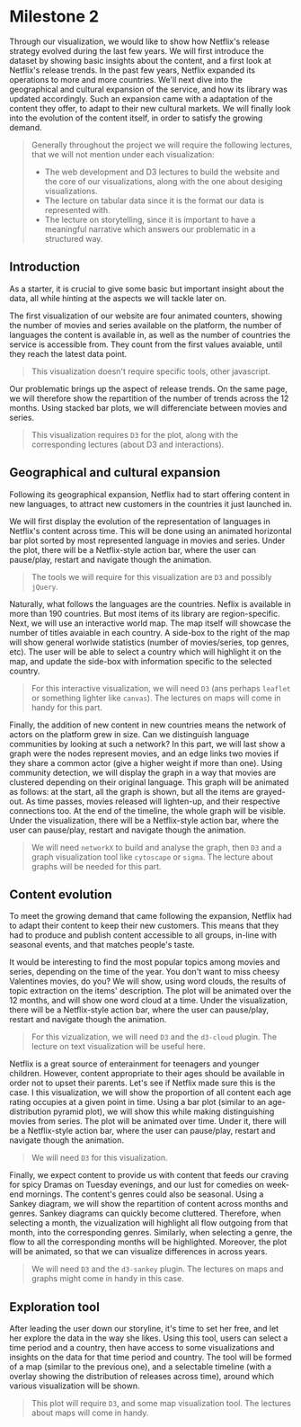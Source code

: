 # Milestone 2

Through our visualization, we would like to show how Netflix's release strategy evolved during the last few years. We will first introduce the dataset by showing basic insights about the content, and a first look at Netflix's release trends. In the past few years, Netflix expanded its operations to more and more countries. We'll next dive into the geographical and cultural expansion of the service, and how its library was updated accordingly. Such an expansion came with a adaptation of the content they offer, to adapt to their new cultural markets. We will finally look into the evolution of the content itself, in order to satisfy the growing demand.  

> Generally throughout the project we will require the following lectures, that we will not mention under each visualization:
> - The web development and D3 lectures to build the website and the core of our visualizations, along with the one about desiging visualizations.
> - The lecture on tabular data since it is the format our data is represented with. 
> - The lecture on storytelling, since it is important to have a meaningful narrative which answers our problematic in a structured way. 

## Introduction

As a starter, it is crucial to give some basic but important insight about the data, all while hinting at the aspects we will tackle later on. 

The first visualization of our website are four animated counters, showing the number of movies and series available on the platform, the number of languages the content is available in, as well as the number of countries the service is accessible from. They count from the first values avaiable, until they reach the latest data point.
> This visualization doesn't require specific tools, other javascript.

Our problematic brings up the aspect of release trends. On the same page, we will therefore show the repartition of the number of trends across the 12 months. Using stacked bar plots, we will differenciate between movies and series. 
> This visualization requires `D3` for the plot, along with the corresponding lectures (about D3 and interactions). 

## Geographical and cultural expansion

Following its geographical expansion, Netflix had to start offering content in new languages, to attract new customers in the countries it just launched in. 

We will first display the evolution of the representation of languages in Netflix's content across time. This will be done using an animated horizontal bar plot sorted by most represented language in movies and series. Under the plot, there will be a Netflix-style action bar, where the user can pause/play, restart and navigate though the animation. 
> The tools we will require for this visualization are `D3` and possibly `jQuery`.

Naturally, what follows the languages are the countries. Neflix is available in more than 190 countries. But most items of its library are region-specific. Next, we will use an interactive world map. The map itself will showcase the number of titles avaiable in each country. A side-box to the right of the map will show general worlwide statistics (number of movies/series, top genres, etc). The user will be able to select a country which will highlight it on the map, and update the side-box with information specific to the selected country. 
> For this interactive visualization, we will need `D3` (ans perhaps `leaflet` or something lighter like `canvas`). The lectures on maps will come in handy for this part.

Finally, the addition of new content in new countries means the network of actors on the platform grew in size. Can we distinguish language communities by looking at such a network? In this part, we will last show a graph were the nodes represent movies, and an edge links two movies if they share a common actor (give a higher weight if more than one). Using community detection, we will display the graph in a way that movies are clustered depending on their original language. This graph will be animated as follows: at the start, all the graph is shown, but all the items are grayed-out. As time passes, movies released will lighten-up, and their respective connections too. At the end of the timeline, the whole graph will be visible. Under the visualization, there will be a Netflix-style action bar, where the user can pause/play, restart and navigate though the animation. 
> We will need `networkX` to build and analyse the graph, then `D3` and a graph visualization tool like `cytoscape` or `sigma`. The lecture about graphs will be needed for this part.

## Content evolution

To meet the growing demand that came following the expansion, Netflix had to adapt their content to keep their new customers. This means that they had to produce and publish content accessible to all groups, in-line with seasonal events, and that matches people's taste.

It would be interesting to find the most popular topics among movies and series, depending on the time of the year. You don't want to miss cheesy Valentines movies, do you? We will show, using word clouds, the results of topic extraction on the items' description. The plot will be animated over the 12 months, and will show one word cloud at a time. Under the visualization, there will be a Netflix-style action bar, where the user can pause/play, restart and navigate though the animation. 
> For this vizualization, we will need `D3` and the `d3-cloud` plugin. The lecture on text visualization will be useful here. 

Netflix is a great source of enterainment for teenagers and younger children. However, content appropriate to their ages should be available in order not to upset their parents. Let's see if Netflix made sure this is the case. I this visualization, we will show the proportion of all content each age rating occupies at a given point in time. Using a bar plot (similar to an age-distribution pyramid plot), we will show this while making distinguishing movies from series. The plot will be animated over time. Under it, there will be a Netflix-style action bar, where the user can pause/play, restart and navigate though the animation. 
> We will need `D3` for this visualization.

Finally, we expect content to provide us with content that feeds our craving for spicy Dramas on Tuesday evenings, and our lust for comedies on week-end mornings. The content's genres could also be seasonal. Using a Sankey diagram, we will show the repartition of content across months and genres. Sankey diagrams can quickly become cluttered. Therefore, when selecting a month, the vizualization will highlight all flow outgoing from that month, into the corresponding genres. Similarly, when selecting a genre, the flow to all the corresponding months will be highlighted. Moreover, the plot will be animated, so that we can visualize differences in across years. 
> We will need `D3` and the `d3-sankey` plugin. The lectures on maps and graphs might come in handy in this case.


## Exploration tool

After leading the user down our storyline, it's time to set her free, and let her explore the data in the way she likes. Using this tool, users can select a time period and a country, then have access to some visualizations and insights on the data for that time period and country. The tool will be formed of a map (similar to the previous one), and a selectable timeline (with a overlay showing the distribution of releases across time), around which various visualization will be shown. 
> This plot will require `D3`, and some map visualization tool. The lectures about maps will come in handy.

